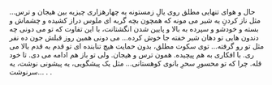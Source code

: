
حال و هوای تنهایی مطلق روی یالِ زمستونه یه چهارهزاری چیزیه بین هیجان و ترس...
مثل ناز کردنِ یه شیر می مونه که همچون بچه گربه ای ملوس دراز کشیده و چشماش و بسته و خودشو و سپرده به بالا و پایین شدن انگشتانت، با این تفاوت که تو می دونی چه دندون هایی تو دهان شیر خفته جا خوش کرده... می دونی همین روز قبلش جون ده نفر مثل تو رو گرفته...
توی سکوت مطلق، بدون حمایت هیچ تنابنده ای تو قدم به قدم بالا می ری. با افکاری به هم پیچیده. همون ترس و هیجان. ولی تو باز هم ادامه می دی. تا خود قله. چرا که تو محسورِ سحرِ بانوی کوهستانی...
مثل یک پیشگویی، یه پیشونی نوشت، یه سرنوشت...
.
.